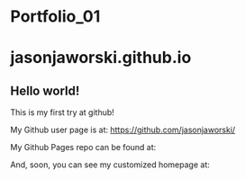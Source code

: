 # Portfolio_01

jasonjaworski.github.io
====================

## Hello world!

This is my first try at github!

My Github user page is at: 
https://github.com/jasonjaworski/

My Github Pages repo can be found at:  

And, soon, you can see my customized homepage at:

